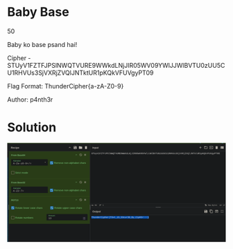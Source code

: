 #  Baby Base
50

Baby ko base psand hai!

Cipher - STUyV1FZTFJPSlNWQTVURE9WWkdLNjJIR05WV09YWlJJWlBVTU0zUU5CU1RHVUs3SjVXRjZVQlJNTktUR1pKQkVFUVgyPT09

Flag Format: ThunderCipher{a-zA-Z0-9}

Author: p4nth3r

# Solution

![flag](assets/baby-base/image.png)